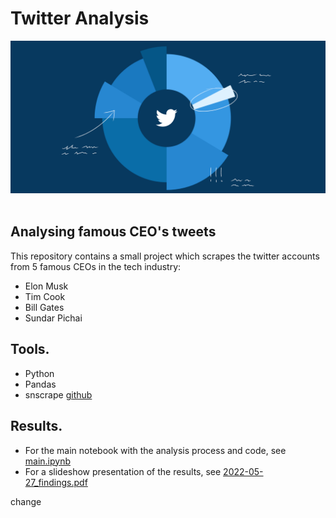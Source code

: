# Twitter Analysis

<div float="left">
    <a href="https://sit.academy/"><img src="img.png" title=“Twitter” alt="Twitter" width=“90%”></a>
    &nbsp;&nbsp;
</div>

## Analysing famous CEO's tweets

This repository contains a small project which scrapes the twitter accounts from 5 famous CEOs in the tech industry:

- Elon Musk
- Tim Cook
- Bill Gates
- Sundar Pichai

## Tools.

- Python
- Pandas
- snscrape [github](https://github.com/JustAnotherArchivist/snscrape)


## Results.

- For the main notebook with the analysis process and code, see [main.ipynb](main.ipynb)
- For a slideshow presentation of the results, see [2022-05-27_findings.pdf](2022-05-27_findings.pdf)

change

